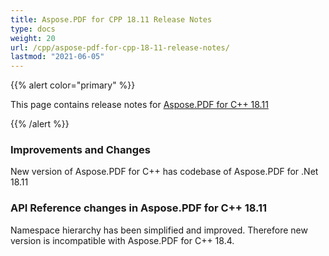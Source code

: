 ```yaml
---
title: Aspose.PDF for CPP 18.11 Release Notes
type: docs
weight: 20
url: /cpp/aspose-pdf-for-cpp-18-11-release-notes/
lastmod: "2021-06-05"
---
```


{{% alert color="primary" %}}

This page contains release notes for [Aspose.PDF for C++ 18.11](https://www.nuget.org/packages/Aspose.PDF.CPP/18.11.0)

{{% /alert %}}
### **Improvements and Changes**
New version of Aspose.PDF for C++ has codebase of Aspose.PDF for .Net 18.11
### **API Reference changes in Aspose.PDF for C++ 18.11**
Namespace hierarchy has been simplified and improved. Therefore new version is incompatible with Aspose.PDF for C++ 18.4.


